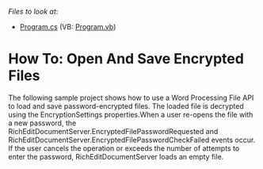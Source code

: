 <!-- default file list -->
*Files to look at*:

* [Program.cs](./CS/word-processing-encryption/Program.cs) (VB: [Program.vb](./VB/word-processing-encryption/Program.vb))
<!-- default file list end -->

# How To: Open And Save Encrypted Files

The following sample project shows how to use a Word Processing File API to load and save password-encrypted files. The loaded file is decrypted using the EncryptionSettings properties.When a user re-opens the file with a new password, the RichEditDocumentServer.EncryptedFilePasswordRequested and RichEditDocumentServer.EncryptedFilePasswordCheckFailed events occur. If the user cancels the operation or exceeds the number of attempts to enter the password, RichEditDocumentServer loads an empty file.
